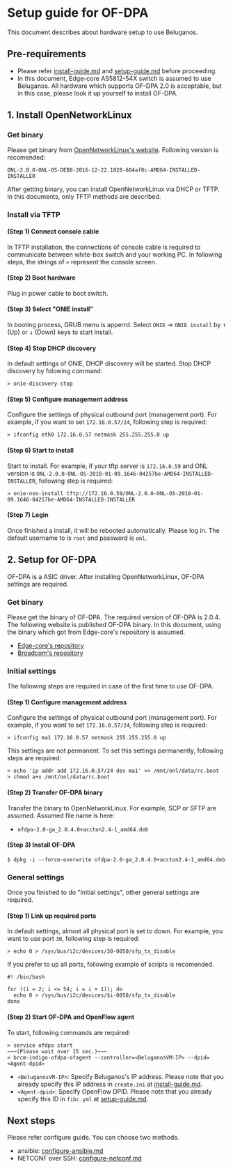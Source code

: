 # Setup guide for OF-DPA
This document describes about hardware setup to use Beluganos.

## Pre-requirements
- Please refer [install-guide.md](install-guide.md) and [setup-guide.md](setup-guide.md) before proceeding.
- In this document, Edge-core AS5812-54X switch is assumed to use Beluganos. All hardware which supports OF-DPA 2.0 is acceptable, but in this case, please look it up yourself to install OF-DPA.

## 1. Install OpenNetworkLinux

### Get binary

Please get binary from [OpenNetworkLinux's website](https://opennetlinux.org/binaries/). Following version is recomended:

```
ONL-2.0.0-ONL-OS-DEB8-2016-12-22.1828-604af0c-AMD64-INSTALLED-INSTALLER
```
After getting binary, you can install OpenNetworkLinux via DHCP or TFTP. In this documents, only TFTP methods are described.

### Install via TFTP

#### (Step 1) Connect console cable

In TFTP installation, the connections of console cable is required to communicate between white-box switch and your working PC. In following steps, the strings of `>` represent the console screen.

#### (Step 2) Boot hardware

Plug in power cable to boot switch.

#### (Step 3) Select "ONIE install"

In booting process, GRUB menu is apperrd. Select `ONIE` -> `ONIE install` by <kbd>↑</kbd> (Up) or <kbd>↓</kbd> (Down) keys to start install.

#### (Step 4) Stop DHCP discovery

In default settings of ONIE, DHCP discovery will be started. Stop DHCP discovery by folowing command:

```
> onie-discovery-stop
```

#### (Step 5) Configure management address

Configure the settings of physical outbound port (management port). For example, if you want to set ``172.16.0.57/24``, following step is required:

```
> ifconfig eth0 172.16.0.57 netmask 255.255.255.0 up
```

#### (Step 6) Start to install

Start to install. For example, if your tftp server is `172.16.0.59` and ONL version is `ONL-2.0.0-ONL-OS-2018-01-09.1646-04257be-AMD64-INSTALLED-INSTALLER`, following step is required:

```
> onie-nos-install tftp://172.16.0.59/ONL-2.0.0-ONL-OS-2018-01-09.1646-04257be-AMD64-INSTALLED-INSTALLER
```

#### (Step 7) Login

Once finished a install, it will be rebooted automatically. Please log in. The default username to is `root` and password is `onl`.

## 2. Setup for OF-DPA

OF-DPA is a ASIC driver. After installing OpenNetworkLinux, OF-DPA settings are required.

### Get binary

Please get the binary of OF-DPA. The required version of OF-DPA is 2.0.4. The following website is published OF-DPA binary. In this document, using the binary which got from Edge-core's repository is assumed.

- [Edge-core's repository](https://github.com/edge-core/beluganos-forwarding-app)
- [Broadcom's repository](https://github.com/Broadcom-Switch/of-dpa)

### Initial settings

The following steps are required in case of the first time to use OF-DPA.

#### (Step 1) Configure management address

Configure the settings of physical outbound port (management port). For example, if you want to set ``172.16.0.57/24``, following step is required:

```
> ifconfig ma1 172.16.0.57 netmask 255.255.255.0 up
```

This settings are not permanent. To set this settings permanently, following steps are required:

```
> echo 'ip addr add 172.16.0.57/24 dev ma1' >> /mnt/onl/data/rc.boot
> chmod a+x /mnt/onl/data/rc.boot
```

#### (Step 2) Transfer OF-DPA binary

Transfer the binary to OpenNetworkLinux. For example, SCP or SFTP are assumed. Assumed file name is here:

- `ofdpa-2.0-ga_2.0.4.0+accton2.4-1_amd64.deb`

#### (Step 3) Install OF-DPA

```
$ dpkg -i --force-overwrite ofdpa-2.0-ga_2.0.4.0+accton2.4-1_amd64.deb
```

### General settings

Once you finished to do "Initial settings", other general settings are required.

#### (Step 1) Link up required ports

In default settings, almost all physical port is set to down. For example, you want to use port `30`, following step is required:

```
> echo 0 > /sys/bus/i2c/devices/30-0050/sfp_tx_disable
```

If you prefer to up all ports, following example of scripts is recomended.

```
#! /bin/bash

for ((i = 2; i <= 54; i = i + 1)); do
  echo 0 > /sys/bus/i2c/devices/$i-0050/sfp_tx_disable
done
```

#### (Step 2) Start OF-DPA and OpenFlow agent

To start, following commands are required:

```
> service ofdpa start
~~~(Please wait over 15 sec.)~~~
> brcm-indigo-ofdpa-ofagent --controller=<BeluganosVM-IP> --dpid=<Agent-dpid>
```
- `<BeluganosVM-IP>`: Specify Beluganos's IP address. Please note that you already specify this IP address in `create.ini` at [install-guide.md](install-guide.md).
- `<Agent-dpid>`: Specify OpenFlow DPID. Please note that you already specify this ID in `fibc.yml` at [setup-guide.md](setup-guide.md).

## Next steps
Please refer configure guide. You can choose two methods.

- ansible: [configure-ansible.md](configure-ansible.md)
- NETCONF over SSH: [configure-netconf.md](configure-netconf.md)